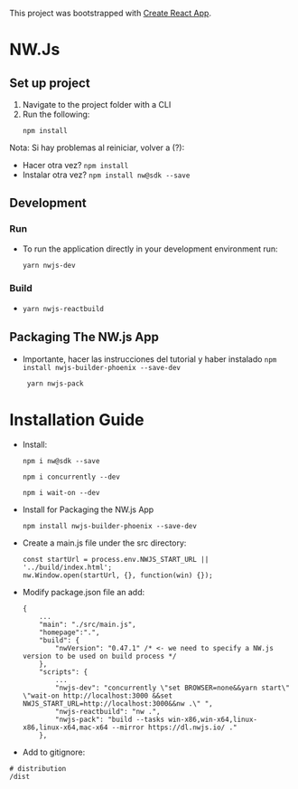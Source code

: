 This project was bootstrapped with [Create React App](https://github.com/facebook/create-react-app).

# NW.Js

## Set up project
1. Navigate to the project folder with a CLI
2. Run the following:
   ```
   npm install 
   ```
Nota: Si hay problemas al reiniciar, volver a (?):
- Hacer otra vez? ```npm install```
- Instalar otra vez? ```npm install nw@sdk --save```

## Development
### Run
- To run the application directly in your development environment run:
    ```bash
    yarn nwjs-dev 
    ```

### Build
-
    ```bash
    yarn nwjs-reactbuild
    ```

## Packaging The NW.js App
- Importante, hacer las instrucciones del tutorial y haber instalado ```npm install nwjs-builder-phoenix --save-dev```
    ```bash 
     yarn nwjs-pack
    ```


# Installation Guide

- Install:
  ```
  npm i nw@sdk --save
  ```
  ```
  npm i concurrently --dev
  ```
  ```
  npm i wait-on --dev
  ```
- Install for Packaging the NW.js App
  ```
  npm install nwjs-builder-phoenix --save-dev
  ```
- Create a main.js file under the src directory:

  ```
  const startUrl = process.env.NWJS_START_URL || '../build/index.html';
  nw.Window.open(startUrl, {}, function(win) {});
  ```

- Modify package.json file an add:

  ```
  {
      ...
      "main": "./src/main.js",
      "homepage":".",
      "build": {
          "nwVersion": "0.47.1" /* <- we need to specify a NW.js version to be used on build process */
      },
      "scripts": {
          ...
          "nwjs-dev": "concurrently \"set BROWSER=none&&yarn start\" \"wait-on http://localhost:3000 &&set NWJS_START_URL=http://localhost:3000&&nw .\" ",
          "nwjs-reactbuild": "nw .",
          "nwjs-pack": "build --tasks win-x86,win-x64,linux-x86,linux-x64,mac-x64 --mirror https://dl.nwjs.io/ ."
      },
  ```

- Add to gitignore:

```
# distribution
/dist
```
